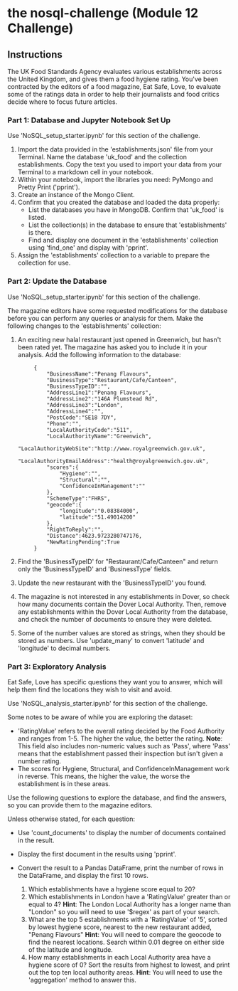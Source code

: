 # the nosql-challenge (Module 12 Challenge)

## Instructions
The UK Food Standards Agency evaluates various establishments across the United Kingdom, and gives them a food hygiene rating. You've been contracted by the editors of a food magazine, Eat Safe, Love, to evaluate some of the ratings data in order to help their journalists and food critics decide where to focus future articles.

### Part 1: Database and Jupyter Notebook Set Up
Use 'NoSQL_setup_starter.ipynb' for this section of the challenge.

1. Import the data provided in the 'establishments.json' file from your Terminal. Name the database 'uk_food' and the collection establishments. Copy the text you used to import your data from your Terminal to a markdown cell in your notebook.
2. Within your notebook, import the libraries you need: PyMongo and Pretty Print ('pprint').
3. Create an instance of the Mongo Client.
4. Confirm that you created the database and loaded the data properly:
    - List the databases you have in MongoDB. Confirm that 'uk_food' is listed.
    - List the collection(s) in the database to ensure that 'establishments' is there.
    - Find and display one document in the 'establishments' collection using 'find_one' and display with 'pprint'.
5. Assign the 'establishments' collection to a variable to prepare the collection for use.


### Part 2: Update the Database
Use 'NoSQL_setup_starter.ipynb' for this section of the challenge.

The magazine editors have some requested modifications for the database before you can perform any queries or analysis for them. Make the following changes to the 'establishments' collection:

1. An exciting new halal restaurant just opened in Greenwich, but hasn't been rated yet. The magazine has asked you to include it in your analysis. Add the following information to the database:

            {
                "BusinessName":"Penang Flavours",
                "BusinessType":"Restaurant/Cafe/Canteen",
                "BusinessTypeID":"",
                "AddressLine1":"Penang Flavours",
                "AddressLine2":"146A Plumstead Rd",
                "AddressLine3":"London",
                "AddressLine4":"",
                "PostCode":"SE18 7DY",
                "Phone":"",
                "LocalAuthorityCode":"511",
                "LocalAuthorityName":"Greenwich",
                "LocalAuthorityWebSite":"http://www.royalgreenwich.gov.uk",
                "LocalAuthorityEmailAddress":"health@royalgreenwich.gov.uk",
                "scores":{
                    "Hygiene":"",
                    "Structural":"",
                    "ConfidenceInManagement":""
                },
                "SchemeType":"FHRS",
                "geocode":{
                    "longitude":"0.08384000",
                    "latitude":"51.49014200"
                },
                "RightToReply":"",
                "Distance":4623.9723280747176,
                "NewRatingPending":True
            }

2. Find the 'BusinessTypeID' for "Restaurant/Cafe/Canteen" and return only the 'BusinessTypeID' and 'BusinessType' fields.
3. Update the new restaurant with the 'BusinessTypeID' you found.
4. The magazine is not interested in any establishments in Dover, so check how many documents contain the Dover Local Authority. Then, remove any establishments within the Dover Local Authority from the database, and check the number of documents to ensure they were deleted.
5. Some of the number values are stored as strings, when they should be stored as numbers. Use 'update_many' to convert 'latitude' and 'longitude' to decimal numbers.

### Part 3: Exploratory Analysis
Eat Safe, Love has specific questions they want you to answer, which will help them find the locations they wish to visit and avoid.

Use 'NoSQL_analysis_starter.ipynb' for this section of the challenge.

Some notes to be aware of while you are exploring the dataset:
- 'RatingValue' refers to the overall rating decided by the Food Authority and ranges from 1-5. The higher the value, the better the rating. **Note**: This field also includes non-numeric values such as 'Pass', where 'Pass' means that the establishment passed their inspection but isn't given a number rating.
- The scores for Hygiene, Structural, and ConfidenceInManagement work in reverse. This means, the higher the value, the worse the establishment is in these areas.

Use the following questions to explore the database, and find the answers, so you can provide them to the magazine editors.

Unless otherwise stated, for each question:
- Use 'count_documents' to display the number of documents contained in the result.
- Display the first document in the results using 'pprint'.
- Convert the result to a Pandas DataFrame, print the number of rows in the DataFrame, and display the first 10 rows.

    1. Which establishments have a hygiene score equal to 20?
    2. Which establishments in London have a 'RatingValue' greater than or equal to 4?
           **Hint**: The London Local Authority has a longer name than "London" so you will need to use '$regex' as part of your search.
    3. What are the top 5 establishments with a 'RatingValue' of '5', sorted by lowest hygiene score, nearest to the new restaurant added, "Penang Flavours"
           **Hint**: You will need to compare the geocode to find the nearest locations. Search within 0.01 degree on either side of the latitude and longitude.
    4. How many establishments in each Local Authority area have a hygiene score of 0? Sort the results from highest to lowest, and print out the top ten local authority areas.
           **Hint**: You will need to use the 'aggregation' method to answer this.
